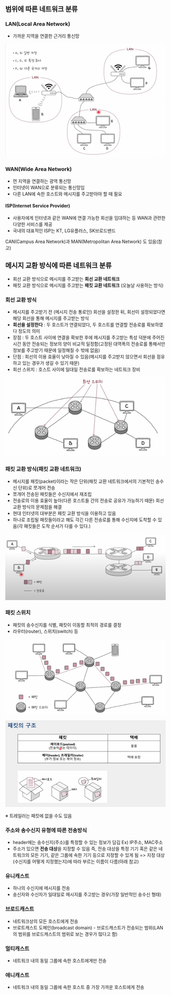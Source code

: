 
## 범위에 따른 네트워크 분류
### LAN(Local Area Network)
- 가까운 지역을 연결한 근거리 통신망

![](../../README_resources/Pasted%20image%2020240903225711.png)

### WAN(Wide Area Network)
- 먼 지역을 연결하는 광역 통신망
- 인터넷이 WAN으로 분류되는 통신망임
- 다른 LAN에 속한 호스트와 메시지를 주고받아야 할 때 필요

#### ISP(Internet Service Provider)
- 사용자에게 인터넷과 같은 WAN에 연결 가능한 회선을 임대하는 등 WAN과 관련한 다양한 서비스를 제공
- 국내의 대표적인 ISP는 KT, LG유플러스, SK브로드밴드

CAN(Campus Area Network)과 MAN(Metropolitan Area Network) 도 있음(참고)


## 메시지 교환 방식에 따른 네트워크 분류
- 회선 교환 방식으로 메시지를 주고받는 **회선 교환 네트워크**
- 패킷 교환 방식으로 메시지를 주고받는 **패킷 교환 네트워크** (오늘날 사용하는 방식)

### 회선 교환 방식
- 메시지를 주고받기 전 (메시지 전송 통로인) 회선을 설정한 뒤, 회선이 설정되었다면 해당 회선을 통해 메시지를 주고받는 방식
- **회선을 설정한다** : 두 호스트가 연결되었다, 두 호스트를 연결할 전송로를 확보하였다 정도의 의미
- 장점 : 두 호스트 사이에 연결을 확보한 후에 메시지를 주고받는 특성 덕분에 주어진 시간 동안 전송되는 정보의 양이 비교적 일정함(고정된 대역폭의 전송로를 통해서만 정보를 주고받기 때문에 일정해질 수 밖에 없음)
- 단점 : 회선의 이용 효율이 낮아질 수 있음(메시지를 주고받지 않으면서 회선을 점유하고 있는 경우가 생길 수 있기 때문)
- 회선 스위치 : 호스트 사이에 일대일 전송로를 확보하는 네트워크 장비

![](../../README_resources/Pasted%20image%2020240903225949.png)

### 패킷 교환 방식(패킷 교환 네트워크)
- 메시지를 패킷(packet)이라는 작은 단위(패킷 교환 네트워크에서의 기본적인 송수신 단위)로 쪼개어 전송
- 쪼개어 전송된 패킷들은 수신지에서 재조립
- 전송로의 이용 효율이 높아(다른 호스트들 간의 전송로 공유가 가능하기 때문) 회선 교환 방식의 문제점을 해결
- 현대 인터넷의 대부분은 패킷 교환 방식을 이용하고 있음
- 하나로 조립될 패킷들이라고 해도 각긴 다른 전송로를 통해 수신지에 도착할 수 있음(각 패킷들은 도착 순서가 다를 수 있다.)

![](../../README_resources/Pasted%20image%2020240903225743.png)

### 패킷 스위치
- 패킷의 송수신지를 식별, 패킷이 이동할 최적의 경로를 결정
- 라우터(router), 스위치(switch) 등

![](../../README_resources/Pasted%20image%2020240903225808.png)

![](../../README_resources/Pasted%20image%2020240903225859.png)

※ 트레일러는 패킷에 없을 수도 있음

### 주소와 송수신지 유형에 따른 전송방식
- header에는 송수신지(주소)를 특정할 수 있는 정보가 담김 Ex) IP주소, MAC주소
- 주소가 있으면 **전송 대상**을 지정할 수 있음 즉, 전송 대상을 특정 기기 혹은 같은 네트워크의 모든 기기, 같은 그룹에 속한 기기 등으로 지정할 수 있게 됨 => 지정 대상(수신지를 어떻게 지정했는지)에 따라 부르는 이름이 다름(아래 참고)

### 유니캐스트
- 하나의 수신지에 메시지를 전송
- 송신자와 수신자가 일대일로 메시지를 주고받는 경우(가장 일반적인 송수신 형태)

### 브로드캐스트
- 네트워크상의 모든 호스트에게 전송
- 브로트캐스트 도메인(broadcast domain) - 브로드캐스트가 전송되는 범위(LAN의 범위를 브로드캐스트의 범위로 보는 경우가 많다고 함)

### 멀티캐스트
- 네트워크 내의 동일 그룹에 속한 호스트에게만 전송

### 애니캐스트
- 네트워크 내의 동일 그룹에 속한 호스트 중 가장 가까운 호스트에게 전송

